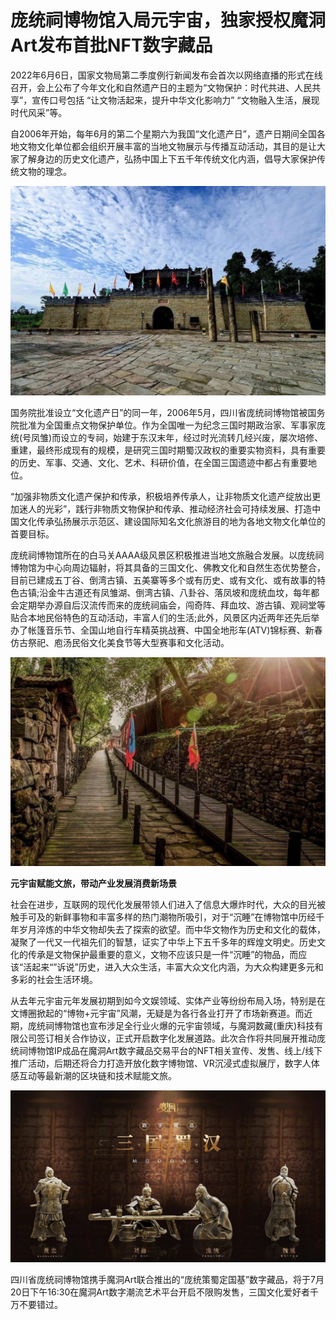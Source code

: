 # 庞统祠博物馆入局元宇宙，独家授权魔洞Art发布首批NFT数字藏品


2022年6月6日，国家文物局第二季度例行新闻发布会首次以网络直播的形式在线召开，会上公布了今年文化和自然遗产日的主题为“文物保护：时代共进、人民共享”，宣传口号包括 “让文物活起来，提升中华文化影响力” “文物融入生活，展现时代风采”等。

自2006年开始，每年6月的第二个星期六为我国“文化遗产日”，遗产日期间全国各地文物文化单位都会组织开展丰富的当地文物展示与传播互动活动，其目的是让大家了解身边的历史文化遗产，弘扬中国上下五千年传统文化内涵，倡导大家保护传统文物的理念。

![数字藏品](21.jpg)



国务院批准设立“文化遗产日”的同一年，2006年5月，四川省庞统祠博物馆被国务院批准为全国重点文物保护单位。作为全国唯一为纪念三国时期政治家、军事家庞统(号凤雏)而设立的专祠，始建于东汉末年，经过时光流转几经兴废，屡次培修、重建，最终形成现有的规模，是研究三国时期蜀汉政权的重要实物资料，具有重要的历史、军事、交通、文化、艺术、科研价值，在全国三国遗迹中都占有重要地位。

“加强非物质文化遗产保护和传承，积极培养传承人，让非物质文化遗产绽放出更加迷人的光彩”，践行非物质文物保护和传承、推动经济社会可持续发展、打造中国文化传承弘扬展示示范区、建设国际知名文化旅游目的地为各地文物文化单位的首要目标。

庞统祠博物馆所在的白马关AAAA级风景区积极推进当地文旅融合发展。以庞统祠博物馆为中心向周边辐射，将其具备的三国文化、佛教文化和自然生态优势整合，目前已建成五丁谷、倒湾古镇、五美寨等多个或有历史、或有文化、或有故事的特色古镇;沿金牛古道还有凤雏湖、倒湾古镇、八卦谷、落凤坡和庞统血坟，每年都会定期举办源自后汉流传而来的庞统祠庙会，闯奇阵、拜血坟、游古镇、观祠堂等贴合本地民俗特色的互动活动，丰富人们的生活;此外，风景区内近两年还先后举办了帐篷音乐节、全国山地自行车精英挑战赛、中国全地形车(ATV)锦标赛、新春仿古祭祀、庖汤民俗文化美食节等大型赛事和文化活动。

![数字藏品](22.jpg)



**元宇宙赋能文旅，带动产业发展消费新场景** 

社会在进步，互联网的现代化发展带领人们进入了信息大爆炸时代，大众的目光被触手可及的新鲜事物和丰富多样的热门潮物所吸引，对于“沉睡”在博物馆中历经千年岁月淬炼的中华文物却失去了探索的欲望。而中华文物作为历史和文化的载体，凝聚了一代又一代祖先们的智慧，证实了中华上下五千多年的辉煌文明史。历史文化的传承是文物保护最重要的意义，文物不应该只是一件“沉睡”的物品，而应该“活起来“”诉说”历史，进入大众生活，丰富大众文化内涵，为大众构建更多元和多彩的社会生活环境。

从去年元宇宙元年发展初期到如今文娱领域、实体产业等纷纷布局入场，特别是在文博圈掀起的“博物+元宇宙”风潮，无疑是为各行各业打开了市场新赛道。而近期，庞统祠博物馆也宣布涉足全行业火爆的元宇宙领域，与魔洞数藏(重庆)科技有限公司签订相关合作协议，正式开启数字化发展道路。此次合作将共同展开推动庞统祠博物馆IP成品在魔洞Art数字藏品交易平台的NFT相关宣传、发售、线上/线下推广活动，后期还将合力打造开放化数字博物馆、VR沉浸式虚拟展厅，数字人体感互动等最新潮的区块链和技术赋能文旅。

![数字藏品](23.jpg)



四川省庞统祠博物馆携手魔洞Art联合推出的“庞统策蜀定国基”数字藏品，将于7月20日下午16:30在魔洞Art数字潮流艺术平台开启不限购发售，三国文化爱好者千万不要错过。
